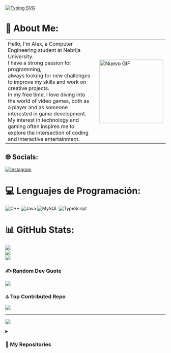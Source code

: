
[![Typing SVG](https://readme-typing-svg.demolab.com/?lines=Hi,Im+Alex;Computer+Engineering+student)](https://git.io/typing-svg)

# 💫 About Me:
<table>
  <tr>
    <td style="padding-right: 20px; text-align: left;">
      Hello, I'm Alex, a Computer Engineering student at Nebrija University. <br>
      I have a strong passion for programming,<br>
      always looking for new challenges to improve my skills and work on creative projects. <br>
      In my free time, I love diving into the world of video games, both as a player and as someone interested in game development. <br>
      My interest in technology and gaming often inspires me to explore the intersection of coding and interactive entertainment.
    </td>
    <td>
      <img src="https://github.com/samadpls/Programing-Gifs/blob/main/static/gifs/new.gif?raw=true" alt="Nuevo GIF" width="200"/>
    </td>
  </tr>
</table>


## 🌐 Socials:
[![Instagram](https://img.shields.io/badge/Instagram-%23E4405F.svg?logo=Instagram&logoColor=white)](https://instagram.com/_moolero_) 

# 💻 Lenguajes de Programación:
![C++](https://img.shields.io/badge/c++-%2300599C.svg?style=for-the-badge&logo=c%2B%2B&logoColor=white) ![Java](https://img.shields.io/badge/java-%23ED8B00.svg?style=for-the-badge&logo=openjdk&logoColor=white) ![MySQL](https://img.shields.io/badge/mysql-4479A1.svg?style=for-the-badge&logo=mysql&logoColor=white) ![TypeScript](https://img.shields.io/badge/typescript-%23007ACC.svg?style=for-the-badge&logo=typescript&logoColor=white)
# 📊 GitHub Stats:
![](https://github-readme-stats.vercel.app/api?username=AlejandroMolero004&theme=dark&hide_border=false&include_all_commits=true&count_private=true)<br/>
![](https://github-readme-streak-stats.herokuapp.com/?user=AlejandroMolero004&theme=dark&hide_border=false)<br/>
![](https://github-readme-stats.vercel.app/api/top-langs/?username=AlejandroMolero004&theme=dark&hide_border=false&include_all_commits=true&count_private=true&layout=compact)

### ✍️ Random Dev Quote
![](https://quotes-github-readme.vercel.app/api?type=horizontal&theme=radical)

### 🔝 Top Contributed Repo
![](https://github-contributor-stats.vercel.app/api?username=AlejandroMolero004&limit=5&theme=dark&combine_all_yearly_contributions=true)

---
[![](https://visitcount.itsvg.in/api?id=AlejandroMolero004&icon=0&color=0)](https://visitcount.itsvg.in)


<details><summary><h3> 📂 My Repositories </h3></summary>

----

<div>
  <p align="center">
    <a href="https://github.com/AlejandroMolero004/CONEXION-A-BASE-DE-DATOS">
      <img src="https://github-readme-stats.vercel.app/api/pin/?username=AlejandroMolero004&repo=CONEXION-A-BASE-DE-DATOS&theme=tokyonight" alt="Conexion Base de Datos" />
    </a>
    <a href="https://github.com/AlejandroMolero004/typescript">
      <img src="https://github-readme-stats.vercel.app/api/pin/?username=AlejandroMolero004&repo=typescript&theme=tokyonight" alt="typescript" />
    </a>
  </p>
</div>
</details>
<!-- Proudly created with GPRM ( https://gprm.itsvg.in ) -->
